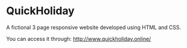 # QuickHoliday

A fictional 3 page responsive website developed using HTML and CSS.

You can access it through: http://www.quickholiday.online/
